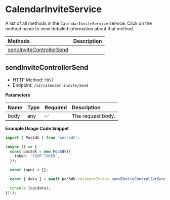 # CalendarInviteService

A list of all methods in the `CalendarInviteService` service. Click on the method name to view detailed information about that method.

| Methods                                               | Description |
| :---------------------------------------------------- | :---------- |
| [sendInviteControllerSend](#sendinvitecontrollersend) |             |

## sendInviteControllerSend

- HTTP Method: `POST`
- Endpoint: `/v2/calendar-invite/send`

**Parameters**

| Name | Type | Required | Description       |
| :--- | :--- | :------- | :---------------- |
| body | any  | ✅       | The request body. |

**Example Usage Code Snippet**

```typescript
import { PocSdk } from 'poc-sdk';

(async () => {
  const pocSdk = new PocSdk({
    token: 'YOUR_TOKEN',
  });

  const input = {};

  const { data } = await pocSdk.calendarInvite.sendInviteControllerSend(input);

  console.log(data);
})();
```

<!-- This file was generated by liblab | https://liblab.com/ -->
